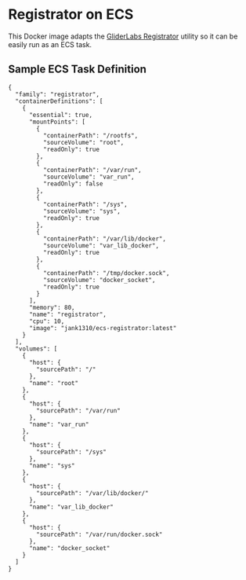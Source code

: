 # Registrator on ECS

This Docker image adapts the [GliderLabs Registrator](https://github.com/gliderlabs/registrator) utility so it can be easily run as an ECS task.

## Sample ECS Task Definition

    {
      "family": "registrator",
      "containerDefinitions": [
        {
          "essential": true,
          "mountPoints": [
            {
              "containerPath": "/rootfs",
              "sourceVolume": "root",
              "readOnly": true
            },
            {
              "containerPath": "/var/run",
              "sourceVolume": "var_run",
              "readOnly": false
            },
            {
              "containerPath": "/sys",
              "sourceVolume": "sys",
              "readOnly": true
            },
            {
              "containerPath": "/var/lib/docker",
              "sourceVolume": "var_lib_docker",
              "readOnly": true
            },
            {
              "containerPath": "/tmp/docker.sock",
              "sourceVolume": "docker_socket",
              "readOnly": true
            }
          ],
          "memory": 80,
          "name": "registrator",
          "cpu": 10,
          "image": "jank1310/ecs-registrator:latest"
        }
      ],
      "volumes": [
        {
          "host": {
            "sourcePath": "/"
          },
          "name": "root"
        },
        {
          "host": {
            "sourcePath": "/var/run"
          },
          "name": "var_run"
        },
        {
          "host": {
            "sourcePath": "/sys"
          },
          "name": "sys"
        },
        {
          "host": {
            "sourcePath": "/var/lib/docker/"
          },
          "name": "var_lib_docker"
        },
        {
          "host": {
            "sourcePath": "/var/run/docker.sock"
          },
          "name": "docker_socket"
        }
      ]
    }
